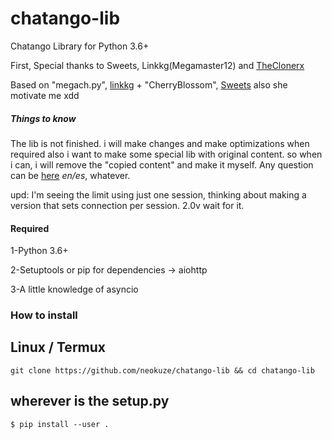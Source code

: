 # chatango-lib
Chatango Library for Python 3.6+

First, Special thanks to Sweets, Linkkg(Megamaster12) and [TheClonerx](https://github.com/linkkg/megach.py)

Based on "megach.py", [linkkg](https://github.com/linkkg/) + "CherryBlossom", [Sweets](https://github.com/sweets/) also she motivate me xdd

##### Things to know
The lib is not finished. i will make changes and make optimizations when required
also i want to make some special lib with original content.
so when i can, i will remove the "copied content" and make it myself.
Any question can be [here](https://palaciodehielo.chatango.com/) *en/es*, whatever.

upd: I'm seeing the limit using just one session, thinking about making a version that sets connection per session. 2.0v 
wait for it.
#### Required
1-Python 3.6+

2-Setuptools or pip for dependencies -> aiohttp

3-A little knowledge of asyncio

### How to install
## Linux / Termux
`git clone https://github.com/neokuze/chatango-lib && cd chatango-lib`
## wherever is the setup.py
`$ pip install --user .`
